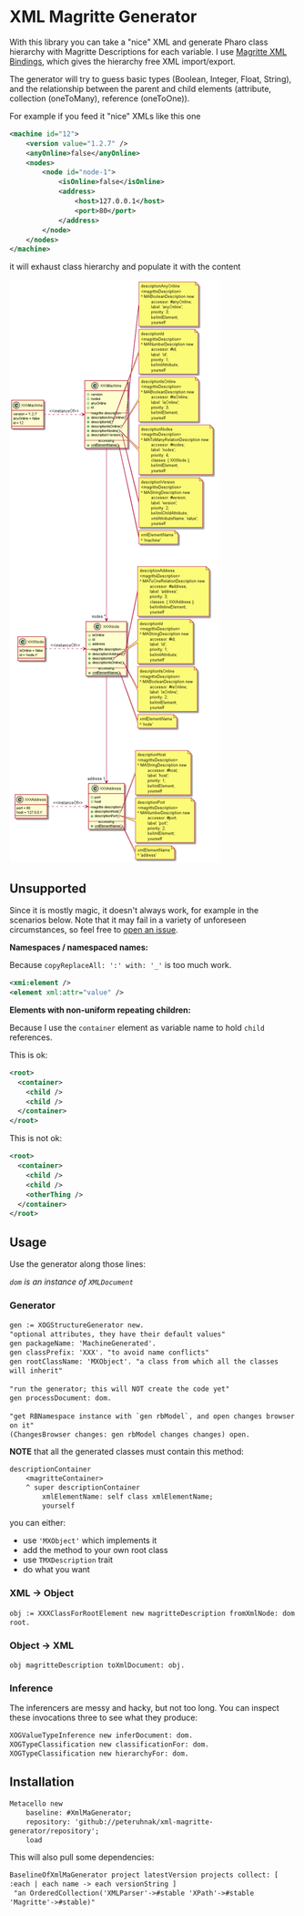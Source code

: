 # XML Magritte Generator

With this library you can take a "nice" XML and generate Pharo class hierarchy with Magritte Descriptions for each variable.
I use [Magritte XML Bindings](https://github.com/magritte-metamodel/XML-Bindings/), which gives the hierarchy free XML import/export.

The generator will try to guess basic types (Boolean, Integer, Float, String), and the relationship between the parent and child elements (attribute, collection (oneToMany), reference (oneToOne)).

For example if you feed it "nice" XMLs like this one

```xml
<machine id="12">
	<version value="1.2.7" />
	<anyOnline>false</anyOnline>
	<nodes>
		<node id="node-1">
			<isOnline>false</isOnline>
			<address>
				<host>127.0.0.1</host>
				<port>80</port>
			</address>
		</node>
	</nodes>
</machine>
```

it will exhaust class hierarchy and populate it with the content

![machine.png](machine.png)

## Unsupported

Since it is mostly magic, it doesn't always work, for example in the scenarios below.
Note that it may fail in a variety of unforeseen circumstances, so feel free to [open an issue](https://github.com/peteruhnak/xml-magritte-generator/issues).

**Namespaces / namespaced names:**

Because `copyReplaceAll: ':' with: '_'` is too much work.

```xml
<xmi:element />
<element xml:attr="value" />
```

**Elements with non-uniform repeating children:**

Because I use the `container` element as variable name to hold `child` references.

This is ok:

```xml
<root>
  <container>
    <child />
    <child />
  </container>
</root>
```

This is not ok:

```xml
<root>
  <container>
    <child />
    <child />
    <otherThing />
  </container>
</root>
```

## Usage

Use the generator along those lines:

*`dom` is an instance of `XMLDocument`*

### Generator

```st
gen := XOGStructureGenerator new.
"optional attributes, they have their default values"
gen packageName: 'MachineGenerated'.
gen classPrefix: 'XXX'. "to avoid name conflicts"
gen rootClassName: 'MXObject'. "a class from which all the classes will inherit"

"run the generator; this will NOT create the code yet"
gen processDocument: dom.

"get RBNamespace instance with `gen rbModel`, and open changes browser on it"
(ChangesBrowser changes: gen rbModel changes changes) open.
```

**NOTE** that all the generated classes must contain this method:

```
descriptionContainer
	<magritteContainer>
	^ super descriptionContainer
		xmlElementName: self class xmlElementName;
		yourself
```

you can either:

* use `'MXObject'` which implements it
* add the method to your own root class
* use `TMXDescription` trait
* do what you want



### XML → Object

```st
obj := XXXClassForRootElement new magritteDescription fromXmlNode: dom root.
```

### Object → XML

```st
obj magritteDescription toXmlDocument: obj.
```

### Inference

The inferencers are messy and hacky, but not too long. You can inspect these invocations three to see what they produce:

```st
XOGValueTypeInference new inferDocument: dom.
XOGTypeClassification new classificationFor: dom.
XOGTypeClassification new hierarchyFor: dom.
```

## Installation

```st
Metacello new
    baseline: #XmlMaGenerator;
    repository: 'github://peteruhnak/xml-magritte-generator/repository';
    load
```

This will also pull some dependencies:

```st
BaselineOfXmlMaGenerator project latestVersion projects collect: [ :each | each name -> each versionString ]
 "an OrderedCollection('XMLParser'->#stable 'XPath'->#stable 'Magritte'->#stable)"
```
